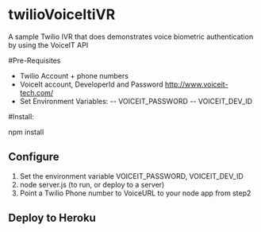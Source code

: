 twilioVoiceItiVR
================

A sample Twilio IVR that does demonstrates voice biometric authentication by using the VoiceIT API

#Pre-Requisites
- Twilio Account + phone numbers
- VoiceIt account, DeveloperId and Password http://www.voiceit-tech.com/
- Set Environment Variables:
-- VOICEIT_PASSWORD
-- VOICEIT_DEV_ID


#Install:

npm install


## Configure

1. Set the environment variable VOICEIT_PASSWORD, VOICEIT_DEV_ID
2. node server.js 
(to run, or deploy to a server)
3. Point a Twilio Phone number to VoiceURL to your node app from step2 

## Deploy to Heroku
